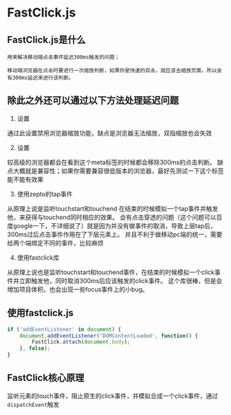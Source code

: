 # FastClick.js

## FastClick.js是什么

    用来解决移动端点击事件延迟300ms触发的问题；

    移动端浏览器在点击时要进行一次缩放判断，如果你是快速的双击，就应该去缩放页面，所以会有300ms延迟来进行该判断。

## 除此之外还可以通过以下方法处理延迟问题

1. 设置<meta name="viewport" content="user-scalable=no" />

通过此设置禁用浏览器缩放功能，缺点是浏览器无法缩放，双指缩放也会失效

2. 设置<meta name="viewport" content="width=device-width, initial-scale=1">

较高级的浏览器都会在看到这个meta标签的时候都会移除300ms的点击判断。
缺点大概就是兼容性；如果你需要兼容很低版本的浏览器，最好先测试一下这个标签能不能有效果

3. 使用zepto的tap事件

从原理上说是监听touchstart和touchend 在结束的时候模拟一个tap事件并触发他，来获得与touchend同时相应的效果。
会有点击穿透的问题（这个问题可以百度google一下，不详细说了）就是因为并没有做事件的取消，导致上层tap后，300ms过后点击事件作用在了下层元素上。
并且不利于做移动pc端的统一，需要给两个端绑定不同的事件，比较麻烦

4. 使用fastclick库

从原理上说也是监听touchstart和touchend事件，在结束的时候模拟一个click事件并立即触发他，同时取消300ms后应该触发的click事件。
这个库很棒，但是会增加项目体积。也会出现一些focus事件上的小bug。


## 使用fastclick.js

```js
if ('addEventListener' in document) {
    document.addEventListener('DOMContentLoaded', function() {
        FastClick.attach(document.body);
    }, false);
}
```

## FastClick核心原理

监听元素的touch事件，阻止原生的click事件，并模拟合成一个click事件，通过`dispatchEvent`触发

